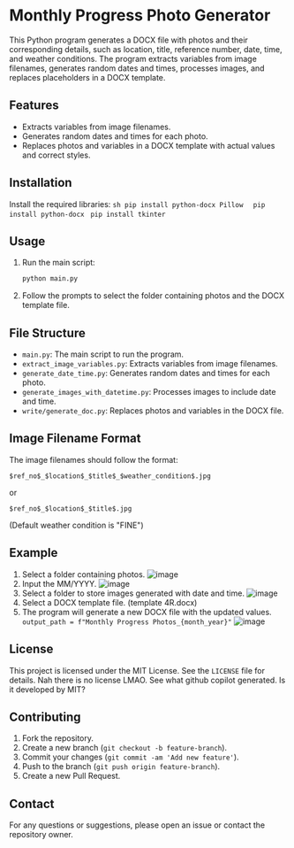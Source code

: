 # Monthly Progress Photo Generator

This Python program generates a DOCX file with photos and their corresponding details, such as location, title, reference number, date, time, and weather conditions. The program extracts variables from image filenames, generates random dates and times, processes images, and replaces placeholders in a DOCX template.

## Features

- Extracts variables from image filenames.
- Generates random dates and times for each photo.
- Replaces photos and variables in a DOCX template with actual values and correct styles.

## Installation

Install the required libraries:
    ```sh
    pip install python-docx Pillow
    ```
    ``` pip install python-docx```
   ``` pip install tkinter```

## Usage

1. Run the main script:
    ```sh
    python main.py
    ```

2. Follow the prompts to select the folder containing photos and the DOCX template file.

## File Structure

- `main.py`: The main script to run the program.
- `extract_image_variables.py`: Extracts variables from image filenames.
- `generate_date_time.py`: Generates random dates and times for each photo.
- `generate_images_with_datetime.py`: Processes images to include date and time.
- `write/generate_doc.py`: Replaces photos and variables in the DOCX file.

## Image Filename Format

The image filenames should follow the format:
```
$ref_no$_$location$_$title$_$weather_condition$.jpg
```
or
```
$ref_no$_$location$_$title$.jpg
```
(Default weather condition is "FINE")

## Example

1. Select a folder containing photos.
![image](https://github.com/user-attachments/assets/6aebf2c4-601a-4475-82ce-eecf29a528e5)
2. Input the MM/YYYY.
![image](https://github.com/user-attachments/assets/2a121906-7b96-49b8-bc0e-6602a83b4692)
3. Select a folder to store images generated with date and time.
![image](https://github.com/user-attachments/assets/461f2619-9c28-42c9-8797-60b9f1526834)
4. Select a DOCX template file. (template 4R.docx)
5. The program will generate a new DOCX file with the updated values.
```output_path = f"Monthly Progress Photos_{month_year}"```
![image](https://github.com/user-attachments/assets/4a3fe07b-58da-4910-808f-09d2e98f787d)


## License

This project is licensed under the MIT License. See the `LICENSE` file for details.
Nah there is no license LMAO. See what github copilot generated. Is it developed by MIT?

## Contributing

1. Fork the repository.
2. Create a new branch (`git checkout -b feature-branch`).
3. Commit your changes (`git commit -am 'Add new feature'`).
4. Push to the branch (`git push origin feature-branch`).
5. Create a new Pull Request.

## Contact

For any questions or suggestions, please open an issue or contact the repository owner.
